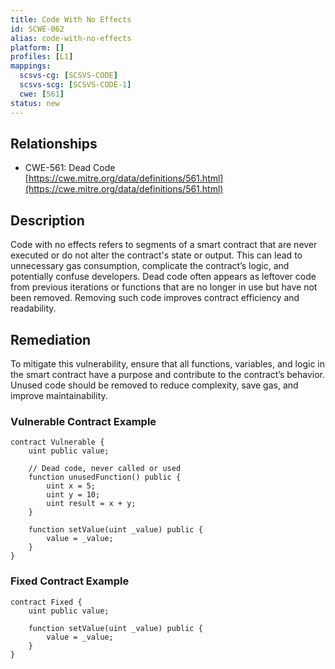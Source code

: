 ```yaml
---
title: Code With No Effects
id: SCWE-062
alias: code-with-no-effects
platform: []
profiles: [L1]
mappings:
  scsvs-cg: [SCSVS-CODE]
  scsvs-scg: [SCSVS-CODE-1]
  cwe: [561]
status: new
---
```


## Relationships  
- CWE-561: Dead Code  
  [https://cwe.mitre.org/data/definitions/561.html](https://cwe.mitre.org/data/definitions/561.html)  

## Description
Code with no effects refers to segments of a smart contract that are never executed or do not alter the contract's state or output. This can lead to unnecessary gas consumption, complicate the contract’s logic, and potentially confuse developers. Dead code often appears as leftover code from previous iterations or functions that are no longer in use but have not been removed. Removing such code improves contract efficiency and readability.

## Remediation
To mitigate this vulnerability, ensure that all functions, variables, and logic in the smart contract have a purpose and contribute to the contract’s behavior. Unused code should be removed to reduce complexity, save gas, and improve maintainability.

### Vulnerable Contract Example
```solidity
contract Vulnerable {
    uint public value;

    // Dead code, never called or used
    function unusedFunction() public {
        uint x = 5;
        uint y = 10;
        uint result = x + y;
    }

    function setValue(uint _value) public {
        value = _value;
    }
}
```

### Fixed Contract Example
```solidity
contract Fixed {
    uint public value;

    function setValue(uint _value) public {
        value = _value;
    }
}
```